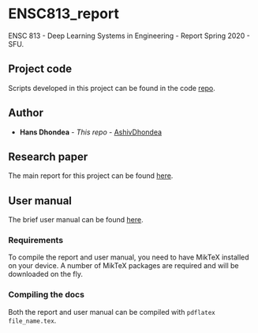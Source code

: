# ENSC813_report
ENSC 813 - Deep Learning Systems in Engineering - Report
Spring 2020 - SFU.

## Project code
Scripts developed in this project can be found in the code [repo](https://github.com/AshivDhondea/ENSC813_Project).

## Author
* **Hans Dhondea** - *This repo* - [AshivDhondea](https://github.com/AshivDhondea)

## Research paper
The main report for this project can be found [here](https://github.com/AshivDhondea/ENSC813_report/blob/master/paper/ENSC_813_paper%20Ashiv%20Hans%20Dhondea.pdf).

## User manual
The brief user manual can be found [here](https://github.com/AshivDhondea/ENSC813_report/tree/master/user_manual).

### Requirements
To compile the report and user manual, you need to have MikTeX installed on your device. A number of MikTeX packages are required and will be downloaded on the fly. 

### Compiling the docs
Both the report and user manual can be compiled with <code>pdflatex file_name.tex</code>.

